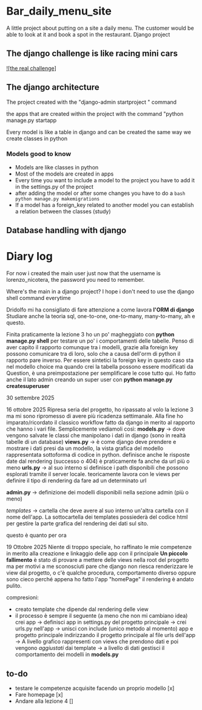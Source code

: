 # Bar_daily_menu_site
A little project about putting on a site a daily menu. The customer would be able to look at it and book a spot in the restaurant. Django project


## The django challenge is like racing mini cars

[![the real challenge]](https://youtu.be/Z9bpxphRj-g)


## The django architecture
The project created with the "django-admin startproject <project name> <directory name>" command

the apps that are created within the project with the command "python manage.py startapp <directory>

Every model is like a table in django and can be created the same way we create classes in python



### Models good to know
- Models are like classes in python
- Most of the models are created in apps
- Every time you want to include a model to the project you have to add it in the settings.py of the project
- after adding the model or after some changes you have to do a ```bash python manage.py makemigrations```
- If a model has a foreign_key related to another model you can establish a relation between the classes (study)



## Database handling with django


# Diary log
For now i created the main user
just now that the username is lorenzo_nicotera, the password you need to remember.

Where's the main in a django project? I hope i don't need to use the django shell command everytime

Dridolfo mi ha consigliato di fare attenzione a come lavora **l'ORM di django**
Studiare anche la teoria sql, one-to-one, one-to-many, many-to-many, ah e questo.

Finita praticamente la lezione 3 ho un po' magheggiato con **python manage.py shell** per testare un po' i comportamenti delle tabelle.
Penso di aver capito il rapporto comunque tra i modelli, grazie alla foreign key possono comunicare tra di loro, solo che a causa dell'orm di python il rapporto pare inverso. Per essere sintetici la foreign key in questo caso sta nel modello choice ma quando crei la tabella possono essere modificati da Question, è una preimpostazione per semplificare le cose tutto qui.
Ho fatto anche il lato admin creando un super user con **python manage.py createsuperuser**

30 settembre 2025

16 ottobre 2025
Ripresa seria del progetto, ho ripassato al volo la lezione 3 ma mi sono ripromesso di avere più ricadenza settimanale. Alla fine ho imparato/ricordato il classico workflow fatto da django in merito al rapporto che hanno i vari file.
Semplicemente vediamoli così:
**models.py** -> dove vengono salvate le classi che manipolano i dati in django (sono in realtà tabelle di un database)
**views.py** -> è come django deve prendere e mostrare i dati presi da un modello, la vista grafica del modello rappresentata sottoforma di codice in python. definisce anche le risposte date dal rendering (successo o 404) è praticamente fa anche da url più o meno
**urls.py** -> al suo interno si definisce i path disponibili che possono esplorati tramite il server locale. teoricamente lavora con le views per definire il tipo di rendering da fare ad un determinato url

**admin.py** -> definizione dei modelli disponibili nella sezione admin (più o meno)

*templates* -> cartella che deve avere al suo interno un'altra cartella con il nome dell'app. La sottocartella dei templates possiederà del codice html per gestire la parte grafica del rendering dei dati sul sito.

questo è quanto per ora


19 Ottobre 2025
Niente di troppo speciale, ho raffinato le mie competenze in merito alla creazione e linkaggio delle app con il principale
**Un piccolo fallimento** è stato di provare a mettere delle views nella root del progetto ma per motivi a me sconosciuti pare che django non riesca renderizzare le view dal progetto, o c'è qualche procedura, comportamento diverso oppure sono cieco perché appena ho fatto l'app "homePage" il rendering è andato pulito.

compresioni:
- creato template che dipende dal rendering delle view
- il processo è sempre il seguente (a meno che non mi cambiano idea) crei app -> definisci app in settings.py del progetto principale -> crei urls.py nell'app -> unisci con include (unico metodo al momento) app e progetto principale indirizzando il progetto principale al file urls dell'app -> A livello grafico rappresenti con views che prendono dati e poi vengono *aggiustati* dai template -> a livello di dati gestisci il comportamento dei modelli in **models.py**

## to-do
- testare le competenze acquisite facendo un proprio modello [x]
- Fare homepage [x]
- Andare alla lezione 4 []
